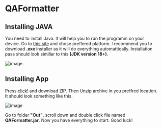 # QAFormatter

## Installing JAVA

You need to install Java. It will help you to run the programm on your device. Go to [this site](https://www.oracle.com/java/technologies/downloads/#jdk18-windows) and chose preffered platform. I recommend you to download **.exe** installer as it will do everything automattically. Installation pass should look simillar to this **(JDK version 18+)**. 

![image](https://user-images.githubusercontent.com/74241615/165307875-c0d78256-02aa-4846-b621-6c48996266c6.png).


## Installing App

Press [click!](https://github.com/RomaPchel/QAFormatter/archive/refs/heads/main.zip) and download ZIP. Then Unzip archive in you preffred location. It should look something like this.


![image](https://user-images.githubusercontent.com/74241615/165307313-cfb7e871-c725-4651-8bb4-74f0b12e25f0.png)

Go to folder **"Out"**, scroll down and double click file named **QAFormatter.jar**.
Now you have everything to start. Good luck!
